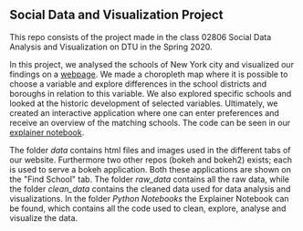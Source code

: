 ## Social Data and Visualization Project

This repo consists of the project made in the class 02806 Social Data Analysis and Visualization on DTU in the Spring 2020.

In this project, we analysed the schools of New York city and visualized our findings on a [webpage](https://nyc-public-schools.github.io). We made a choropleth map where it is possible to choose a variable and explore differences in the school districts and boroughs in relation to this variable. We also explored specific schools and looked at the historic development of selected variables. Ultimately, we created an interactive application where one can enter preferences and receive an overview of the matching schools. The code can be seen in our [explainer notebook](https://nbviewer.jupyter.org/github/s153748/SocialDataProject/blob/master/Python%20Notebooks/Explainer%20notebook.ipynb).

The folder <i>data</i> contains html files and images used in the different tabs of our website. Furthermore two other repos (bokeh and bokeh2) exists; each is used to serve a bokeh application. Both these applications are shown on the "Find School" tab. The folder <i>raw_data</i> contains all the raw data, while the folder <i>clean_data</i> contains the cleaned data used for data analysis and visualizations. In the folder <i> Python Notebooks </i> the Explainer Notebook can be found, which contains all the code used to clean, explore, analyse and visualize the data.
